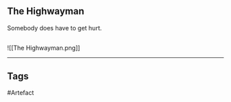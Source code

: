 ## The Highwayman
Somebody does have to get hurt.
## 
![[The Highwayman.png]]

---
## Tags
#Artefact